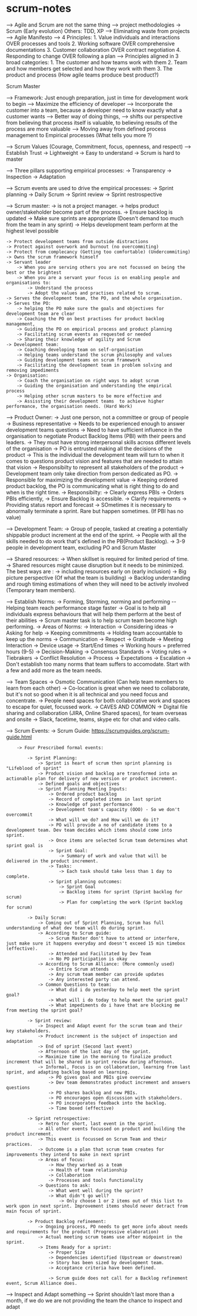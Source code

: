 # scrum-notes
--> Agile and Scrum are not the same thing
--> project methodologies -> Scrum (Early evolution) Others: TDD, XP
--> Eliminating waste from projects
--> Agile Manifesto
	--> 4 Principles:
						1. Value individuals and interactions OVER processes and tools
						2. Working software OVER comprehensive documentations
						3. Customer collaboration OVER contract negotiation
						4. Responding to change OVER following a plan
	-->	Principles aligned in 3 broad categories:
						1. The customer and how teams work with them
						2. Team and how members get selected and how they work with them
						3. The product and process (How agile teams produce best product?)

Scrum Master

--> Framework: Just enough preparation, just in time for development work to begin
--> Maximize the efficiency of developer
--> Incorporate the customer into a team, because a developer need to know exactly what a customer wants
--> Better way of doing things, 
--> shifts our perspective from believing that process itself is valuable, to believing results of the process are more valuable
--> Moving away from defined process management to Empirical processes (What tells you more ?)

--> Scrum Values (Courage, Commitment, focus, openness, and respect) --> Establish Trust
	-> Lightweight
	-> Easy to understand
	-> Scrum is hard to master
	
--> Three pillars supporting empirical processes:
	-> Transparency
	-> Inspection
	-> Adaptation

--> Scrum events are used to drive the empirical processes:
	-> Sprint planning
	-> Daily Scrum
	-> Sprint review 
	-> Sprint restrospective

--> Scrum master: 
	-> is not a project manager.
	-> helps product owner/stakeholder become part of the process.
	-> Ensure backlog is updated
	-> Make sure sprints are appropriate (Doesn't demand too much from the team in any sprint)
	-> Helps development team perform at the highest level possible
		
	-> Protect development teams from outside distractions
	-> Protect against overwork and burnout (no overcommiting)
	-> Protect from complecancy (Getting too comfortable) (Undercommiting)
	-> Owns the scrum framework himself
	-> Servant leader
		-> When you are serving others you are not focussed on being the best or the brightest
		-> When you are a servant your focus is on enabling people and organisations to: 
			-> Understand the process 
			-> Adopt the values and practises related to scrum.
	-> Serves the development team, the PO, and the whole organisation.
	-> Serves the PO:
		-> helping the PO make sure the goals and objectives for development team are clear
		-> Coaching the PO on best practises for product backlog management,
		-> Guiding the PO on empirical process and product planning
		-> Facilitating scrum events as requested or needed
		-> Sharing their knowledge of agility and Scrum
	-> Development team:
		-> Coaching developing team on self-organisation
		-> Helping teams understand the scrum philosophy and values
		-> Guiding development teams on scrum framework
		-> Facilitating the development team in problem solving and removing impediments
	-> Organisation:
		-> Coach the organisation on right ways to adopt scrum
		-> Guiding the organisation and understanding the empirical process
		-> Helping other scrum masters to be more effective and 
		-> Assissting their development teams  to achieve higher performance, the organisation needs. (Hard Work)

--> Product Owner:
	-> Just one person, not a committee or group of people
	-> Business representative
	-> Needs to be experienced enough to answer development teams questions
	-> Need to have sufficient influence in the organisation to negotiate Product Backlog Items (PBI) with their peers and leaders.
	-> They must have strong interpersonal skills across different levels of the organisation
	-> PO is entrusted making all the decisions of the product
	-> This is the individual the development team will turn to when it comes to questions product vision and features that are needed to attain that vision
	-> Responsibilty to represent all stakeholders of the product
	-> Development team only take direction from person dedicated as PO.
	-> Responsible for maximizing the development value
	-> Keeping ordered product backlog, the PO is communicating what is right thing to do and when is the right time.
	-> Responsibilty:
		-> Clearly express PBIs
		-> Orders PBIs efficiently,
		-> Ensure Backlog is accessible.
		-> Clarify	requirements 
		-> Providing status report and forecast
		-> SOmetimes it is necessary to abnormally terminate a sprint. Rare but happen sometimes. (If PBI has no value)

--> Development Team:
	-> Group of people, tasked at creating a potentially shippable product increment at the end of the sprint.
	-> People with all the skills needed to do work that's defined in the PB(Product Backlog).
	-> 3-9 people in development team, excluding PO and Scrum Master
	
--> Shared resources:
	-> When skillset is required for limited period of time.
	-> Shared resources might cause disruption but it needs to be minimized. The best ways are :
		-> including resources early on (early inclusion)
		-> Big picture perspective (Of what the team is building)
		-> Backlog understanding and rough timing estimations of when they will need to be actively involved (Temporary team members).
		
--> Establish Norms:
	-> Forming, Storming, norming and performing -- Helping team reach performance stage faster
	-> Goal is to help all individuals express behaviours that will help them perform at the best of their abilities
	-> Scrum master task is to help scrum team become high performing.
	-> Areas of Norms:
		-> Interaction
			-> Considering ideas
			-> Asking for help
			-> Keeping commitments
			-> Holding team accountable to keep up the norms
		-> Communication
			-> Respect
			-> Gratitude
		-> Meeting Interaction
			-> Device usage
			-> Start/End times
			-> Working hours = preferred hours (9-5)
		-> Decision-Making
			-> Consensus Standards
			-> Voting rules
			-> Tiebrakers
		-> Conflict Resolution
			-> Process
			-> Expectations
			-> Escalation
	-> Don't establish too many norms that team suffers to accomodate. Start with a few and add more as the team needs.

--> Team Spaces
	-> Osmotic Communication (Can help team members to learn from each other)
	-> Co-location is great when we need to collaborate, but it's not so good when it is all technical and you need focus and concentrate.
	-> People need spaces for both collaborative work and spaces to escape for quiet, focussed work.
	-> CAVES AND COMMON
	-> Digital file sharing and collaboration (JIRA, Online Shared spaces), for team overseas and onsite
	-> Slack, facetime, teams, skype etc for chat and video calls.
	
--> Scrum Events:
	-> Scrum Guide: https://scrumguides.org/scrum-guide.html
		
		-> Four Prescribed formal events:
			
			-> Sprint Planning:
				-> Sprint is heart of scrum then sprint planning is "Lifeblood of sprint"
				-> Product vision and backlog are transformed into an actionable plan for delivery of new version or product increment.
				-> Defined goals and objectives
				-> Sprint Planning Meeting Inputs:
					-> Ordered product backlog
					-> Record of completed items in last sprint
					-> Knowledge of past performance
					-> Development team's capacity (OOO) - So we don't overcommit
					-> What will we do? and How will we do it?
					-> PO will provide a no of candidate items to a development team. Dev team decides which items should come into sprint.
					-> Once items are selected Scrum team determines what sprint goal is
					-> Sprint Goal:
						-> Summary of work and value that will be delivered in the product increment.
					-> Tasks: 
						-> Each task should take less than 1 day to complete.
					-> Sprint planning outcomes:
						-> Sprint Goal
						-> Backlog items for sprint (Sprint backlog for scrum)
						-> Plan for completing the work (Sprint backlog for scrum)
			
			-> Daily Scrum:
				-> Coming out of Sprint Planning, Scrum has full understanding of what dev team will do during sprint.
				-> According to Scrum guide:
					-> Scrum Master don't have to attend or interfere, just make sure it happens everyday and doesn't exceed 15 min timebox (effective).
					-> Attended and Facilitated by Dev Team
					-> No PO participation is okay
				-> According to Scrum Alliance: (More commonly used)
					-> Entire Scrum attends
					-> Any scrum team member can provide updates
					-> Any interested party can attend.
				-> Common Questions to team:
					-> What did i do yesterday to help meet the sprint goal?
					-> What will i do today to help meet the sprint goal?
					-> What impediments do i have that are blocking me from meeting the sprint goal?
			
			-> Sprint review:
				-> Inspect and Adapt event for the scrum team and their key stakeholders.
				-> Product increment is the subject of inspection and adaptation
				-> End of sprint (Second last event)
				-> Afternoon of the last day of the sprint.
				-> Maximize time in the morning to finalize product increment that will be shared in sprint review during afternoon.
				-> Informal, Focus is on collaboration, learning from last sprint, and adapting backlog based on learning.
					-> PO gives goal and PBIs give overview
					-> Dev team demonstrates product increment and answers questions
					-> PO shares backlog and new PBIs.
					-> PO encourages open discussion with stakeholders.
					-> PO incorporates feedback into the backlog.
					-> Time boxed (effective)
			
			-> Sprint retrospective:
				-> Retro for short, last event in the sprint.
				-> All other events focussed on product and building the product increment.
				-> This event is focussed on Scrum Team and their practices.
				-> Outcome is a plan that scrum team creates for improvements they intend to make in next sprint
				-> Areas of focus:
					-> How they worked as a team
					-> Health of team relationship
					-> Collaboration
					-> Processes and tools functionality
				-> Questions to ask:
					-> What went well during the sprint?
					-> What didn't go well?
						-> Only choose 1 or 2 items out of this list to work upon in next sprint. Improvement items should never detract from main focus of sprint.
			
			-> Product Backlog refinement:
				-> Ongoing process, PO needs to get more info about needs and requirements for the product (Progressive elaboration)
				-> Actual meeting scrum teams use after midpoint in the sprint.
				-> Items Ready for a sprint:
					-> Proper Size
					-> Dependencies identified (Upstream or downstream)
					-> Story has been sized by development team.
					-> Acceptance criteria have been defined.
					
					-> Scrum guide does not call for a Backlog refinement event, Scrum Alliance does.
					
--> Inspect and Adapt something
--> Sprint shouldn't last more than a month, if we do we are not providing the team the chance to inspect and adapt
